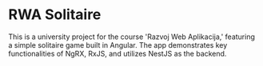 # RWA Solitaire
This is a university project for the course 'Razvoj Web Aplikacija,'
featuring a simple solitaire game built in Angular.
The app demonstrates key functionalities of NgRX, RxJS, and utilizes NestJS as the backend.
